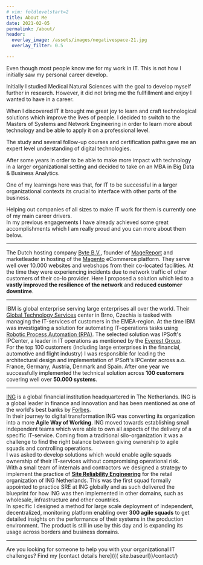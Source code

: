 ```yaml
---
# vim: foldlevelstart=2
title: About Me
date: 2021-02-05
permalink: /about/
header:
  overlay_image: /assets/images/negativespace-21.jpg
  overlay_filter: 0.5

---
```


Even though most people know me for my work in IT. This is not how I initially saw my personal career develop.

Initially I studied Medical Natural Sciences with the goal to develop myself further in research. However, it did not bring me the fullfillment and enjoy I wanted to have in a career.

When I discovered IT it brought me great joy to learn and craft technological solutions which improve the lives of people. I decided to switch to the Masters of Systems and Network Engineering in order to learn more about technology and be able to apply it on a professional level.

The study and several follow-up courses and certification paths gave me an expert level understanding of digital technologies.

After some years in order to be able to make more impact with technology in a larger organizational setting and decided to take on an MBA in Big Data & Business Analytics.

One of my learnings here was that, for IT to be successful in a larger organizational contexts its crucial to interface with other parts of the business.

Helping out companies of all sizes to make IT work for them is currently one of my main career drivers.\
In my previous engagements I have already achieved some great accomplishments which I am really proud and you can more about them below.

---

The Dutch hosting company [Byte B.V.](https://www.byte.nl/over-ons/), founder of [MageReport](https://www.magereport.com/) and marketleader in hosting of the [Magento](https://magento.com/) eCommerce platform. They serve well over 10.000 websites and webshops from their co-located facilities. At the time they were experiencing incidents due to network traffic of other customers of their co-lo provider. Here I proposed a solution which led to a **vastly improved the resilience of the network** and **reduced customer downtime**.

---

IBM is global enterprise serving large enterprises all over the world. Their [Global Technology Services](https://www.ibm.com/case-studies/ibm-global-technology-services) center in Brno, Czechia is tasked with managing the IT-services of customers in the EMEA-region. At the time IBM was investigating a solution for automating IT-operations tasks using [Robotic Process Automation (RPA)](https://www.youtube.com/watch?v=xW95yb6J1eU). The selected solution was IPSoft's IPCenter, a leader in IT operations as mentioned by the [Everest Group](https://amelia.com/wp-content/uploads/2017/06/Everest-Group-PEAK-IT-Operations-Automation-Focus-on-IPsoft-00000002.pdf).\
For the top 100 customers (including large enterprises in the financial, automotive and flight industry) I was responsible for leading the architectural design and implementation of IPSoft's IPCenter across a.o. France, Germany, Austria, Denmark and Spain. After one year we successfully implemented the technical solution across **100 customers** covering well over **50.000 systems**.

---

[ING](https://www.ing.com/About-us/Profile/ING-at-a-glance.htm) is a global financial institution headquartered in The Netherlands. ING is a global leader in finance and innovation and has been mentioned as one of the world's best banks by [Forbes](https://www.forbes.com/sites/antoinegara/2020/06/08/the-worlds-best-banks-the-future-of-banking-is-digital-after-coronavirus/).\
In their journey to digital transformation ING was converting its organization into a more **Agile Way of Working**. ING moved towards establishing small independent teams which were able to own all aspects of the delivery of a specific IT-service. Coming from a traditional silo-organization it was a challenge to find the right balance between giving ownership to agile squads and controlling operations.\
I was asked to develop solutions which would enable agile squads ownership of their IT-services without compromising operational risk.\
With a small team of internals and contractors we designed a strategy to implement the practice of [**Site Reliability Engineering**](https://sre.google/sre-book/introduction/) for the retail organization of ING Netherlands. This was the first squad formally appointed to practice SRE at ING globally and as such delivered the blueprint for how ING was then implemented in other domains, such as wholesale, infrastructure and other countries.\
In specific I designed a method for large scale deployment of independent, decentralized, monitoring platform enabling over **300 agile squads** to get detailed insights on the performance of their systems in the production environment. The product is still in use by this day and is expanding its usage across borders and business domains.

---

Are you looking for someone to help you with your organizational IT challenges?
  Find my [contact details here]({{ site.baseurl}}/contact/)


